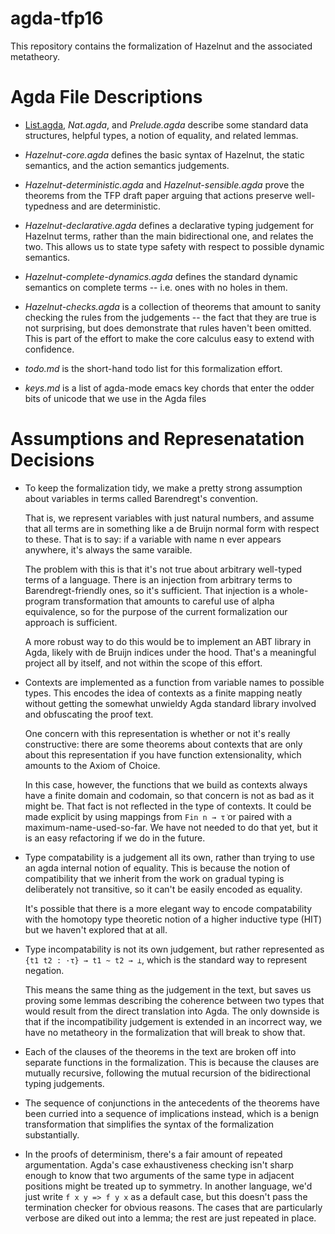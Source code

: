 # agda-tfp16

This repository contains the formalization of Hazelnut and the associated
metatheory.

Agda File Descriptions
======================

- [List.agda](List.agda), *Nat.agda*, and *Prelude.agda* describe some
   standard data structures, helpful types, a notion of equality, and
   related lemmas.

- *Hazelnut-core.agda* defines the basic syntax of Hazelnut, the static
   semantics, and the action semantics judgements.

- *Hazelnut-deterministic.agda* and *Hazelnut-sensible.agda* prove the
   theorems from the TFP draft paper arguing that actions preserve
   well-typedness and are deterministic.

- *Hazelnut-declarative.agda* defines a declarative typing judgement for
   Hazelnut terms, rather than the main bidirectional one, and relates the
   two. This allows us to state type safety with respect to possible
   dynamic semantics.

- *Hazelnut-complete-dynamics.agda* defines the standard dynamic semantics
   on complete terms -- i.e. ones with no holes in them.

- *Hazelnut-checks.agda* is a collection of theorems that amount to sanity
   checking the rules from the judgements -- the fact that they are true is
   not surprising, but does demonstrate that rules haven't been
   omitted. This is part of the effort to make the core calculus easy to
   extend with confidence.

- *todo.md* is the short-hand todo list for this formalization effort.

- *keys.md* is a list of agda-mode emacs key chords that enter the odder
   bits of unicode that we use in the Agda files

Assumptions and Represenatation Decisions
=========================================

- To keep the formalization tidy, we make a pretty strong assumption about
  variables in terms called Barendregt's convention.

  That is, we represent variables with just natural numbers, and assume
  that all terms are in something like a de Bruijn normal form with respect
  to these. That is to say: if a variable with name n ever appears
  anywhere, it's always the same varaible.

  The problem with this is that it's not true about arbitrary well-typed
  terms of a language. There is an injection from arbitrary terms to
  Barendregt-friendly ones, so it's sufficient. That injection is a
  whole-program transformation that amounts to careful use of alpha
  equivalence, so for the purpose of the current formalization our approach
  is sufficient.

  A more robust way to do this would be to implement an ABT library in
  Agda, likely with de Bruijn indices under the hood. That's a meaningful
  project all by itself, and not within the scope of this effort.

- Contexts are implemented as a function from variable names to possible
  types. This encodes the idea of contexts as a finite mapping neatly
  without getting the somewhat unwieldy Agda standard library involved and
  obfuscating the proof text.

  One concern with this representation is whether or not it's really
  constructive: there are some theorems about contexts that are only about
  this representation if you have function extensionality, which amounts to
  the Axiom of Choice.

  In this case, however, the functions that we build as contexts always
  have a finite domain and codomain, so that concern is not as bad as it
  might be. That fact is not reflected in the type of contexts. It could be
  made explicit by using mappings from `Fin n → τ̇` or paired with a
  maximum-name-used-so-far. We have not needed to do that yet, but it is an
  easy refactoring if we do in the future.

- Type compatability is a judgement all its own, rather than trying to use
  an agda internal notion of equality. This is because the notion of
  compatibility that we inherit from the work on gradual typing is
  deliberately not transitive, so it can't be easily encoded as equality.

  It's possible that there is a more elegant way to encode compatability
  with the homotopy type theoretic notion of a higher inductive type (HIT)
  but we haven't explored that at all.

- Type incompatability is not its own judgement, but rather represented as
  `{t1 t2 : ·τ} → t1 ~ t2 → ⊥`, which is the standard way to represent
  negation.

  This means the same thing as the judgement in the text, but saves us
  proving some lemmas describing the coherence between two types that would
  result from the direct translation into Agda. The only downside is that
  if the incompatibility judgement is extended in an incorrect way, we have
  no metatheory in the formalization that will break to show that.

- Each of the clauses of the theorems in the text are broken off into
  separate functions in the formalization. This is because the clauses are
  mutually recursive, following the mutual recursion of the bidirectional
  typing judgements.

- The sequence of conjunctions in the antecedents of the theorems have been
  curried into a sequence of implications instead, which is a benign
  transformation that simplifies the syntax of the formalization
  substantially.

- In the proofs of determinism, there's a fair amount of repeated
  argumentation. Agda's case exhaustiveness checking isn't sharp enough to
  know that two arguments of the same type in adjacent positions might be
  treated up to symmetry. In another language, we'd just write `f x y => f
  y x` as a default case, but this doesn't pass the termination checker for
  obvious reasons. The cases that are particularly verbose are diked out
  into a lemma; the rest are just repeated in place.
